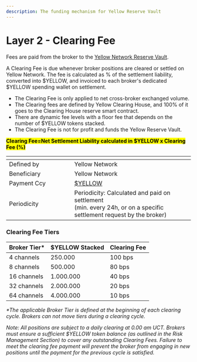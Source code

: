 ```yaml
---
description: The funding mechanism for Yellow Reserve Vault
---
```


# Layer 2 - Clearing Fee

Fees are paid from the broker to the [Yellow Network Reserve Vault](../yellow-reserve-vault.md).

A Clearing Fee is due whenever broker positions are cleared or settled on Yellow Network. The fee is calculated as % of the settlement liability, converted into $YELLOW, and invoiced to each broker's dedicated $YELLOW spending wallet on settlement.



* The Clearing Fee is only applied to net cross-broker exchanged volume.
* The Clearing fees are defined by Yellow Clearing House, and 100% of it goes to the Clearing House reserve smart contract.
* There are dynamic fee levels with a floor fee that depends on the number of $YELLOW tokens stacked.
* The Clearing Fee is not for profit and funds the Yellow Reserve Vault.

<mark style="background-color:yellow;">**Clearing Fee=Net Settlement Liability calculated  in  $YELLOW x Clearing Fee (%)**</mark>

<table data-header-hidden><thead><tr><th width="162"></th><th></th></tr></thead><tbody><tr><td>Defined by</td><td>Yellow Network</td></tr><tr><td>Beneficiary</td><td>Yellow Network</td></tr><tr><td>Payment Ccy</td><td><a href="../usdyellow/tokenomics.md">$YELLOW</a></td></tr><tr><td>Periodicity</td><td>Periodicity: Calculated and paid on settlement <br>(min. every 24h, or on a  specific settlement request by the broker)</td></tr></tbody></table>

### **Clearing Fee Tiers**

| Broker Tier\* | $YELLOW Stacked | Clearing Fee |
| ------------- | --------------- | ------------ |
| 4 channels    | 250.000         | 100 bps      |
| 8 channels    | 500.000         | 80 bps       |
| 16 channels   | 1.000.000       | 40 bps       |
| 32 channels   | 2.000.000       | 20 bps       |
| 64 channels   | 4.000.000       | 10 bps       |

_\*The applicable Broker Tier is defined at the beginning of each clearing cycle. Brokers can not move tiers during a clearing cycle._

_Note: All positions are subject to a daily clearing at 0.00 am UCT. Brokers must ensure a sufficient $YELLOW token balance (as outlined in the Risk Management Section) to cover any outstanding Clearing Fees. Failure to meet the clearing fee payment will prevent the broker from engaging in new positions until the payment for the previous cycle is satisfied._
